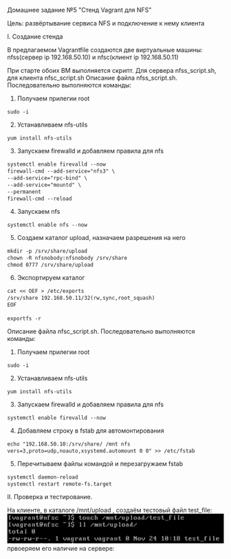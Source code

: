 Домашнее задание №5 "Стенд Vagrant для NFS"

Цель: развёртывание сервиса NFS и подключение к нему клиента

I. Создание стенда

В предлагаемом Vagrantfile создаются две виртуальные машины: nfss(сервер ip 192.168.50.10) и nfsc(клиент ip 192.168.50.11)

При старте обоих ВМ выполняется скрипт. Для сервера nfss_script.sh, для клиента nfsc_script.sh
Описание файла nfss_script.sh.
Последовательно выполняются команды:
1. Получаем прилегии root
```
sudo -i
```
2. Устанавливаем nfs-utils
```
yum install nfs-utils
```
3. Запускаем firewalld и добавляем правила для nfs
```
systemctl enable firevalld --now
firewall-cmd --add-service="nfs3" \
--add-service="rpc-bind" \
--add-service="mountd" \
--permanent
firewall-cmd --reload
```
4. Запускаем nfs
```
systemctl enable nfs --now
```
5. Создаем каталог upload, назначаем разрешения на него
```
mkdir -p /srv/share/upload
chown -R nfsnobody:nfsnobody /srv/share
chmod 0777 /srv/share/upload
```
6. Экспортируем каталог
```
cat << OEF > /etc/exports
/srv/share 192.168.50.11/32(rw,sync,root_squash)
EOF

exportfs -r
```

Описание файла nfsc_script.sh.
Последовательно выполняются команды:
1. Получаем прилегии root
```
sudo -i
```
2. Устанавливаем nfs-utils
```
yum install nfs-utils
```
3. Запускаем firewalld и добавляем правила для nfs
```
systemctl enable firevalld --now
```
4. Добавляем строку в fstab для автомонтирования
```
echo "192.168.50.10:/srv/share/ /mnt nfs vers=3,proto=udp,noauto,xsystemd.automount 0 0" >> /etc/fstab
```
5. Перечитываем файлы командой и перезагружаем fstab
```
systemctl daemon-reload
systemctl restart remote-fs.target
```

II. Проверка и тестирование.

На клиенте, в каталоге /mnt/upload , создаём тестовый файл test_file:
![Создаём тестовый файл](https://github.com/DmitryV81/HW5_nfs/blob/main/client.JPG)
првоеряем его наличие на сервере:



